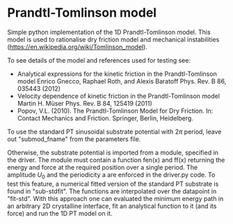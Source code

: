 # Prandtl-Tomlinson model

Simple python implementation of the 1D Prandtl-Tomlinson model.
This model is used to rationalise dry friction model and mechanical instabilities (https://en.wikipedia.org/wiki/Tomlinson_model).

To see details of the model and references used for testing see:
- Analytical expressions for the kinetic friction in the Prandtl-Tomlinson model Enrico Gnecco, Raphael Roth, and Alexis Baratoff Phys. Rev. B 86, 035443 (2012)
- Velocity dependence of kinetic friction in the Prandtl-Tomlinson model Martin H. Müser Phys. Rev. B 84, 125419 (2011)
- Popov, V.L. (2010). The Prandtl-Tomlinson Model for Dry Friction. In: Contact Mechanics and Friction. Springer, Berlin, Heidelberg.

To use the standard PT sinusoidal substrate potential with $2\pi$ period, leave out "submod_fname" from the parameters file.

Otherwise, the substrate potential is imported from a module, specified in the driver. The module must contain a function fen(x) and ff(x) returning the energy and force at the required position over a single period. The amplitude $U_0$ and the periodicity a are enforced in the driver.py code.
To test this feature, a numerical fitted version of the standard PT substrate is found in "sub-stdfit". The functions are interpolated over the datapoint in "fit-std".
With this approach one can evaluated the minimum energy path in an arbitrary 2D crystalline interface, fit an analytical function to it (and its force) and run the 1D PT model on it.
